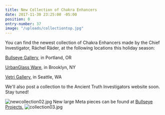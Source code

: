 ```yaml
---
title: New Collection of Chakra Enhancers
date: 2017-11-30 23:25:00 -05:00
position: 0
entry-number: 37
image: "/uploads/collectiontop.jpg"
---
```


You can find the newest collection of Chakra Enhancers made by the Chief Investigator, Ráchel Räder, at the following locations this holiday season:

[Bullseye Gallery,](https://www.bullseyeprojects.com/) in Portland, OR

[UrbanGlass Ware](https://store.urbanglass.org/collections/ancient-truth-investigators), in Brooklyn, NY

[Vetri Gallery](https://vetriglass.com/shop/), in Seattle, WA

We'll also post a collection to the Ancient Truth Investigators website soon. Stay tuned!

![newcollection02.jpg](/uploads/newcollection02.jpg)
New large Meta pieces can be found at [Bullseye Projects.](https://www.bullseyeprojects.com/)
![collection03.jpg](/uploads/collection03.jpg)